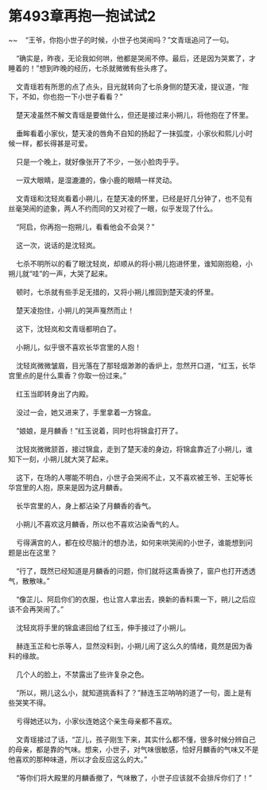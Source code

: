# 第493章再抱一抱试试2
~~&nbsp;&nbsp;&nbsp;&nbsp;“王爷，你抱小世子的时候，小世子也哭闹吗？”文青瑶追问了一句。<br><br>&nbsp;&nbsp;&nbsp;&nbsp;“确实是，昨夜，无论我如何哄，他都是哭闹不停。最后，还是因为哭累了，才睡着的！”想到昨晚的经历，七杀就微微有些头疼了。<br><br>&nbsp;&nbsp;&nbsp;&nbsp;文青瑶若有所思的点了点头，目光就转向了七杀身侧的楚天凌，提议道，“陛下，不如，你也抱一下小世子看看？”<br><br>&nbsp;&nbsp;&nbsp;&nbsp;楚天凌虽然不解文青瑶是要做什么，但还是接过来小朔儿，将他抱在了怀里。<br><br>&nbsp;&nbsp;&nbsp;&nbsp;垂眸看着小家伙，楚天凌的唇角不自知的扬起了一抹弧度，小家伙和熙儿小时候一样，都长得甚是可爱。<br><br>&nbsp;&nbsp;&nbsp;&nbsp;只是一个晚上，就好像张开了不少，一张小脸肉乎乎。<br><br>&nbsp;&nbsp;&nbsp;&nbsp;一双大眼睛，是湿漉漉的，像小鹿的眼睛一样灵动。<br><br>&nbsp;&nbsp;&nbsp;&nbsp;文青瑶和沈轻岚看着小朔儿，在楚天凌的怀里，已经是好几分钟了，也不见有丝毫哭闹的迹象，两人不约而同的又对视了一眼，似乎发现了什么。<br><br>&nbsp;&nbsp;&nbsp;&nbsp;“阿启，你再抱一抱朔儿，看看他会不会哭？”<br><br>&nbsp;&nbsp;&nbsp;&nbsp;这一次，说话的是沈轻岚。<br><br>&nbsp;&nbsp;&nbsp;&nbsp;七杀不明所以的看了眼沈轻岚，却顺从的将小朔儿抱进怀里，谁知刚抱稳，小朔儿就“哇”的一声，大哭了起来。<br><br>&nbsp;&nbsp;&nbsp;&nbsp;顿时，七杀就有些手足无措的，又将小朔儿推回到楚天凌的怀里。<br><br>&nbsp;&nbsp;&nbsp;&nbsp;楚天凌抱住，小朔儿的哭声戛然而止！<br><br>&nbsp;&nbsp;&nbsp;&nbsp;这下，沈轻岚和文青瑶都明白了。<br><br>&nbsp;&nbsp;&nbsp;&nbsp;小朔儿，似乎很不喜欢长华宫里的人抱！<br><br>&nbsp;&nbsp;&nbsp;&nbsp;沈轻岚微微皱眉，目光落在了那轻烟渺渺的香炉上，忽然开口道，“红玉，长华宫里点的是什么熏香？你取一份过来。”<br><br>&nbsp;&nbsp;&nbsp;&nbsp;红玉当即转身出了内殿。<br><br>&nbsp;&nbsp;&nbsp;&nbsp;没过一会，她又进来了，手里拿着一方锦盒。<br><br>&nbsp;&nbsp;&nbsp;&nbsp;“娘娘，是月麟香！”红玉说着，同时也将锦盒打开了。<br><br>&nbsp;&nbsp;&nbsp;&nbsp;沈轻岚微微颔首，接过锦盒，走到了楚天凌的身边，将锦盒靠近了小朔儿，谁知下一刻，小朔儿就大哭了起来。<br><br>&nbsp;&nbsp;&nbsp;&nbsp;这下，在场的人哪能不明白，小世子会哭闹不止，又不喜欢被王爷、王妃等长华宫里的人抱，原来是因为这月麟香。<br><br>&nbsp;&nbsp;&nbsp;&nbsp;长华宫里的人，身上都沾染了月麟香的香气。<br><br>&nbsp;&nbsp;&nbsp;&nbsp;小朔儿不喜欢这月麟香，所以也不喜欢沾染香气的人。<br><br>&nbsp;&nbsp;&nbsp;&nbsp;亏得满宫的人，都在绞尽脑汁的想办法，如何来哄哭闹的小世子，谁能想到问题是出在这里？<br><br>&nbsp;&nbsp;&nbsp;&nbsp;“行了，既然已经知道是月麟香的问题，你们就将这熏香换了，窗户也打开透透气，散散味。”<br><br>&nbsp;&nbsp;&nbsp;&nbsp;“像芷儿、阿启你们的衣服，也让宫人拿出去，换新的香料熏一下，朔儿之后应该不会再哭闹了。”<br><br>&nbsp;&nbsp;&nbsp;&nbsp;沈轻岚将手里的锦盒递回给了红玉，伸手接过了小朔儿。<br><br>&nbsp;&nbsp;&nbsp;&nbsp;赫连玉芷和七杀等人，显然没料到，小朔儿闹了这么久的情绪，竟然是因为香料的缘故。<br><br>&nbsp;&nbsp;&nbsp;&nbsp;几个人的脸上，不禁露出了些许复杂之色。<br><br>&nbsp;&nbsp;&nbsp;&nbsp;“所以，朔儿这么小，就知道挑香料了？”赫连玉芷呐呐的道了一句，面上是有些哭笑不得。<br><br>&nbsp;&nbsp;&nbsp;&nbsp;亏得她还以为，小家伙连她这个亲生母亲都不喜欢。<br><br>&nbsp;&nbsp;&nbsp;&nbsp;文青瑶接过了话，“芷儿，孩子刚生下来，其实什么都不懂，很多时候分辨自己的母亲，都是靠的气味。想来，小世子，对气味很敏感，恰好月麟香的气味又不是他喜欢的那种味道，所以才会反应这么的大。”<br><br>&nbsp;&nbsp;&nbsp;&nbsp;“等你们将大殿里的月麟香撤了，气味散了，小世子应该就不会排斥你们了！”<br><br>
                    

<script>_fwqdsqadxfw()</script>
<div><script>_dfwf1dw();</script></div>
<div><script>_dfwf1agdw();</script></div>
                
